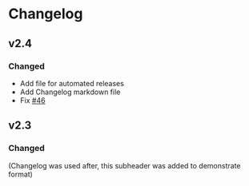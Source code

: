 # Changelog

## v2.4

### Changed

- Add file for automated releases
- Add Changelog markdown file
- Fix [#46](https://github.com/Grumlebob/The-Pentuple-MiniTwit/issues/46)

## v2.3

### Changed

(Changelog was used after, this subheader was added to demonstrate format)
